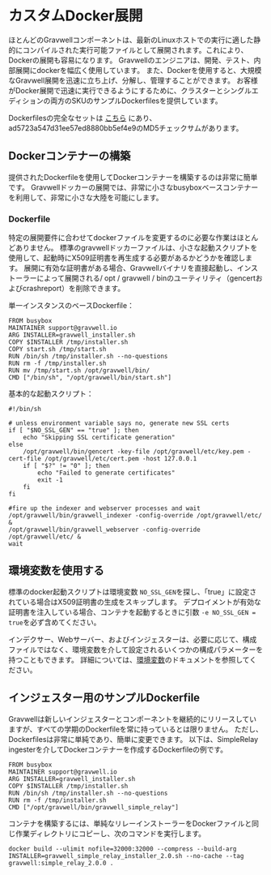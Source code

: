 # カスタムDocker展開

ほとんどのGravwellコンポーネントは、最新のLinuxホストでの実行に適した静的にコンパイルされた実行可能ファイルとして展開されます。これにより、Dockerの展開も容易になります。 Gravwellのエンジニアは、開発、テスト、内部展開にdockerを幅広く使用しています。 また、Dockerを使用すると、大規模なGravwell展開を迅速に立ち上げ、分解し、管理することができます。 お客様がDocker展開で迅速に実行できるようにするために、クラスターとシングルエディションの両方のSKUのサンプルDockerfilesを提供しています。

Dockerfilesの完全なセットは [こちら](https://update.gravwell.io/files/docker_buildfiles_ad05723a547d31ee57ed8880bb5ef4e9.tar.bz2) にあり、ad5723a547d31ee57ed8880bb5ef4e9のMD5チェックサムがあります。

## Dockerコンテナーの構築

提供されたDockerfileを使用してDockerコンテナーを構築するのは非常に簡単です。 Gravwellドッカーの展開では、非常に小さなbusyboxベースコンテナーを利用して、非常に小さな大陸を可能にします。

### Dockerfile

特定の展開要件に合わせてdockerファイルを変更するのに必要な作業はほとんどありません。 標準のgravwellドッカーファイルは、小さな起動スクリプトを使用して、起動時にX509証明書を再生成する必要があるかどうかを確認します。 展開に有効な証明書がある場合、Gravwellバイナリを直接起動し、インストーラーによって展開される/ opt / gravwell / binのユーティリティ（gencertおよびcrashreport）を削除できます。

単一インスタンスのベースDockerfile：
```
FROM busybox
MAINTAINER support@gravwell.io
ARG INSTALLER=gravwell_installer.sh
COPY $INSTALLER /tmp/installer.sh
COPY start.sh /tmp/start.sh
RUN /bin/sh /tmp/installer.sh --no-questions
RUN rm -f /tmp/installer.sh
RUN mv /tmp/start.sh /opt/gravwell/bin/
CMD ["/bin/sh", "/opt/gravwell/bin/start.sh"]
```

基本的な起動スクリプト：
```
#!/bin/sh

# unless environment variable says no, generate new SSL certs
if [ "$NO_SSL_GEN" == "true" ]; then
	echo "Skipping SSL certificate generation"
else
	/opt/gravwell/bin/gencert -key-file /opt/gravwell/etc/key.pem -cert-file /opt/gravwell/etc/cert.pem -host 127.0.0.1
	if [ "$?" != "0" ]; then
		echo "Failed to generate certificates"
		exit -1
	fi
fi

#fire up the indexer and webserver processes and wait
/opt/gravwell/bin/gravwell_indexer -config-override /opt/gravwell/etc/ &
/opt/gravwell/bin/gravwell_webserver -config-override /opt/gravwell/etc/ &
wait
```

## 環境変数を使用する

標準のdocker起動スクリプトは環境変数 `NO_SSL_GEN`を探し、「true」に設定されている場合はX509証明書の生成をスキップします。 デプロイメントが有効な証明書を注入している場合、コンテナを起動するときに引数 `-e NO_SSL_GEN = true`を必ず含めてください。

インデクサー、Webサーバー、およびインジェスターは、必要に応じて、構成ファイルではなく、環境変数を介して設定されるいくつかの構成パラメーターを持つこともできます。 詳細については、[環境変数](environment-variables.md)のドキュメントを参照してください。

## インジェスター用のサンプルDockerfile

Gravwellは新しいインジェスターとコンポーネントを継続的にリリースしていますが、すべての学期のDockerfileを常に持っているとは限りません。 ただし、Dockerfilesは非常に単純であり、簡単に変更できます。 以下は、SimpleRelay ingesterを介してDockerコンテナーを作成するDockerfileの例です。

```
FROM busybox
MAINTAINER support@gravwell.io
ARG INSTALLER=gravwell_installer.sh
COPY $INSTALLER /tmp/installer.sh
RUN /bin/sh /tmp/installer.sh --no-questions
RUN rm -f /tmp/installer.sh
CMD ["/opt/gravwell/bin/gravwell_simple_relay"]
```

コンテナを構築するには、単純なリレーインストーラーをDockerファイルと同じ作業ディレクトリにコピーし、次のコマンドを実行します。
```
docker build --ulimit nofile=32000:32000 --compress --build-arg INSTALLER=gravwell_simple_relay_installer_2.0.sh --no-cache --tag gravwell:simple_relay_2.0.0 .
```
